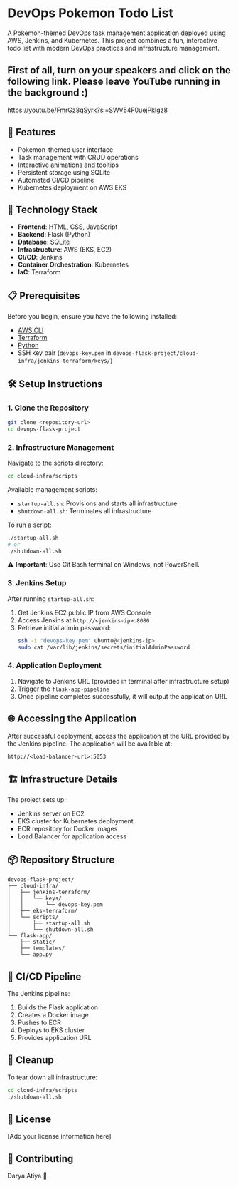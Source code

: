 # DevOps Pokemon Todo List

A Pokemon-themed DevOps task management application deployed using AWS, Jenkins, and Kubernetes. This project combines a fun, interactive todo list with modern DevOps practices and infrastructure management.

## First of all, turn on your speakers and click on the following link. Please leave YouTube running in the background :)

https://youtu.be/FmrGz8qSyrk?si=SWV54F0uejPkIgz8

## 🌟 Features

- Pokemon-themed user interface
- Task management with CRUD operations
- Interactive animations and tooltips
- Persistent storage using SQLite
- Automated CI/CD pipeline
- Kubernetes deployment on AWS EKS

## 🚀 Technology Stack

- **Frontend**: HTML, CSS, JavaScript
- **Backend**: Flask (Python)
- **Database**: SQLite
- **Infrastructure**: AWS (EKS, EC2)
- **CI/CD**: Jenkins
- **Container Orchestration**: Kubernetes
- **IaC**: Terraform

## 📋 Prerequisites

Before you begin, ensure you have the following installed:

- [AWS CLI](https://aws.amazon.com/cli/)
- [Terraform](https://www.terraform.io/downloads.html)
- [Python](https://www.python.org/downloads/)
- SSH key pair (`devops-key.pem` in `devops-flask-project/cloud-infra/jenkins-terraform/keys/`)

## 🛠️ Setup Instructions

### 1. Clone the Repository

```bash
git clone <repository-url>
cd devops-flask-project
```

### 2. Infrastructure Management

Navigate to the scripts directory:

```bash
cd cloud-infra/scripts
```

Available management scripts:

- `startup-all.sh`: Provisions and starts all infrastructure
- `shutdown-all.sh`: Terminates all infrastructure

To run a script:

```bash
./startup-all.sh
# or
./shutdown-all.sh
```

⚠️ **Important**: Use Git Bash terminal on Windows, not PowerShell.

### 3. Jenkins Setup

After running `startup-all.sh`:

1. Get Jenkins EC2 public IP from AWS Console
2. Access Jenkins at `http://<jenkins-ip>:8080`
3. Retrieve initial admin password:
   ```bash
   ssh -i "devops-key.pem" ubuntu@<jenkins-ip>
   sudo cat /var/lib/jenkins/secrets/initialAdminPassword
   ```

### 4. Application Deployment

1. Navigate to Jenkins URL (provided in terminal after infrastructure setup)
2. Trigger the `flask-app-pipeline`
3. Once pipeline completes successfully, it will output the application URL

## 🌐 Accessing the Application

After successful deployment, access the application at the URL provided by the Jenkins pipeline. The application will be available at:

```
http://<load-balancer-url>:5053
```

## 🏗️ Infrastructure Details

The project sets up:

- Jenkins server on EC2
- EKS cluster for Kubernetes deployment
- ECR repository for Docker images
- Load Balancer for application access

## 📦 Repository Structure

```
devops-flask-project/
├── cloud-infra/
│   ├── jenkins-terraform/
│   │   └── keys/
│   │       └── devops-key.pem
│   ├── eks-terraform/
│   └── scripts/
│       ├── startup-all.sh
│       └── shutdown-all.sh
└── flask-app/
    ├── static/
    ├── templates/
    └── app.py
```

## 🔄 CI/CD Pipeline

The Jenkins pipeline:

1. Builds the Flask application
2. Creates a Docker image
3. Pushes to ECR
4. Deploys to EKS cluster
5. Provides application URL

## 🧹 Cleanup

To tear down all infrastructure:

```bash
cd cloud-infra/scripts
./shutdown-all.sh
```

## 📝 License

[Add your license information here]

## 🤝 Contributing

Darya Atiya 🤝
